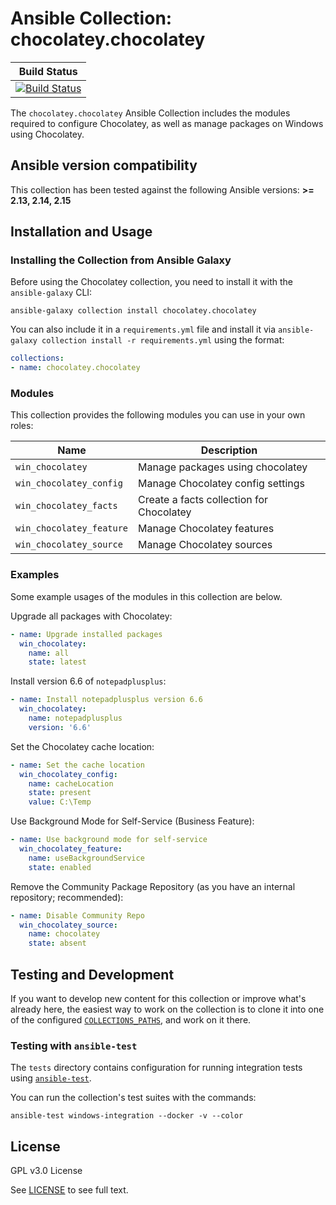 # Ansible Collection: chocolatey.chocolatey

|                   Build Status                   |
| :----------------------------------------------: |
| [![Build Status][pipeline-badge]][pipeline-link] |

The `chocolatey.chocolatey` Ansible Collection includes the modules required to configure Chocolatey, as well as manage packages on Windows using Chocolatey.

## Ansible version compatibility

This collection has been tested against the following Ansible versions:
**>= 2.13, 2.14, 2.15**

## Installation and Usage

### Installing the Collection from Ansible Galaxy

Before using the Chocolatey collection, you need to install it with the `ansible-galaxy` CLI:

    ansible-galaxy collection install chocolatey.chocolatey

You can also include it in a `requirements.yml` file and install it via `ansible-galaxy collection install -r requirements.yml` using the format:

```yaml
collections:
- name: chocolatey.chocolatey
```

### Modules

This collection provides the following modules you can use in your own roles:

| Name                          | Description                               |
|-------------------------------|-------------------------------------------|
|`win_chocolatey`               | Manage packages using chocolatey          |
|`win_chocolatey_config`        | Manage Chocolatey config settings         |
|`win_chocolatey_facts`         | Create a facts collection for Chocolatey  |
|`win_chocolatey_feature`       | Manage Chocolatey features                |
|`win_chocolatey_source`        | Manage Chocolatey sources                 |

### Examples

Some example usages of the modules in this collection are below.

Upgrade all packages with Chocolatey:

```yaml
- name: Upgrade installed packages
  win_chocolatey:
    name: all
    state: latest
```

Install version 6.6 of `notepadplusplus`:

```yaml
- name: Install notepadplusplus version 6.6
  win_chocolatey:
    name: notepadplusplus
    version: '6.6'
```

Set the Chocolatey cache location:

```yaml
- name: Set the cache location
  win_chocolatey_config:
    name: cacheLocation
    state: present
    value: C:\Temp
```

Use Background Mode for Self-Service (Business Feature):

```yaml
- name: Use background mode for self-service
  win_chocolatey_feature:
    name: useBackgroundService
    state: enabled
```

Remove the Community Package Repository (as you have an internal repository; recommended):

```yaml
- name: Disable Community Repo
  win_chocolatey_source:
    name: chocolatey
    state: absent
```

## Testing and Development

If you want to develop new content for this collection or improve what's already here, the easiest way to work on the collection is to clone it into one of the configured [`COLLECTIONS_PATHS`](https://docs.ansible.com/ansible/latest/reference_appendices/config.html#collections-paths), and work on it there.

### Testing with `ansible-test`

The `tests` directory contains configuration for running integration tests using [`ansible-test`](https://docs.ansible.com/ansible/latest/dev_guide/testing_integration.html).

You can run the collection's test suites with the commands:

```code
ansible-test windows-integration --docker -v --color
```

## License

GPL v3.0 License

See [LICENSE](LICENSE) to see full text.

<!-- Link Targets -->

[pipeline-link]: https://dev.azure.com/ChocolateyCI/Chocolatey-Ansible/_build/latest?definitionId=2&branchName=master
[pipeline-badge]: https://dev.azure.com/ChocolateyCI/Chocolatey-Ansible/_apis/build/status/Chocolatey%20Collection%20CI?branchName=master

